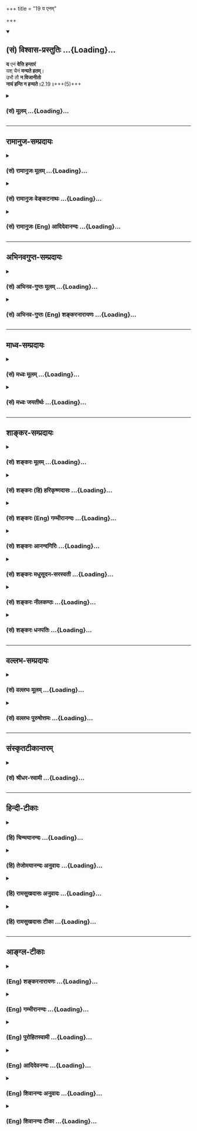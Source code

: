 +++
title = "19 य एनम्"

+++
<div class="js_include" newlevelforh1="2" title="(सं) विश्वास-प्रस्तुतिः" unfilled url="/purANam_vaiShNavam/mahAbhAratam/06-bhIShma-parva/03-bhagavad-gItA-parva/saMskRtam/vishvAsa-prastutiH/02_sAnkhya-yogaH_sarva-/19_ya_enam.md">
<details open><summary><h2>(सं) विश्वास-प्रस्तुतिः ...{Loading}...</h2></summary>

**य** एनं **वेत्ति हन्तारं**  
यश् चैनं **मन्यते हतम्**।  
उभौ तौ **न विजानीतो**  
**नायं हन्ति न हन्यते**॥2.19॥+++(5)+++
</details>
</div>
<div class="js_include collapsed" newlevelforh1="3" title="(सं) मूलम्" unfilled url="/purANam_vaiShNavam/mahAbhAratam/06-bhIShma-parva/03-bhagavad-gItA-parva/saMskRtam/mUlam/02_sAnkhya-yogaH_sarva-/19_ya_enam.md">
<details><summary><h3>(सं) मूलम् ...{Loading}...</h3></summary>

य एनं वेत्ति हन्तारं यश्चैनं मन्यते हतम्।  
उभौ तौ न विजानीतो नायं हन्ति न हन्यते।।2.19।।
</details>
</div>


_________________
## रामानुज-सम्प्रदायः
<div class="js_include collapsed" newlevelforh1="3" title="(सं) रामानुजः मूलम्" unfilled url="/purANam_vaiShNavam/mahAbhAratam/06-bhIShma-parva/03-bhagavad-gItA-parva/saMskRtam/rAmAnujaH/mUlam/02_sAnkhya-yogaH_sarva-/19_ya_enam.md">
<details><summary><h3>(सं) रामानुजः मूलम् ...{Loading}...</h3></summary>

।।2.19।।**एनम्** उक्तस्वभावम् आत्मानं प्रति**हन्तारं** हननहेतुकम्
अपि **यो** मन्यते **यः च एनं** केन अपि हेतुना **हतं मन्यते उभौ तौ न
विजानीतः।** उक्तैः हेतुभिः अस्य नित्यत्वाद् एव **अयं** हननहेतुः न
भवति अत एव च अयम् आत्मा **न हन्यते।** हन्तिधातुः अपि
आत्मकर्मकःशरीरवियोगकरणवाची। न हिंस्यात् सर्वा भूतानिब्राह्मणो न हन्तव्यः
(क॰ स्मृ॰ 8।2) इत्यादीनि अपि शास्त्राणि अविहितशरीरवियोगकरणविषयाणि।  

</details>
</div>
<div class="js_include collapsed" newlevelforh1="3" title="(सं) रामानुजः वेङ्कटनाथः" unfilled url="/purANam_vaiShNavam/mahAbhAratam/06-bhIShma-parva/03-bhagavad-gItA-parva/saMskRtam/rAmAnujaH/venkaTanAthaH/02_sAnkhya-yogaH_sarva-/19_ya_enam.md">
<details><summary><h3>(सं) रामानुजः वेङ्कटनाथः ...{Loading}...</h3></summary>

  
  
।।2.19।। अथअविनाशि तु 2।17 इति श्लोकेनोक्तंनैनं छिन्दन्ति 2।23 इति
प्रपञ्चयिष्यमाणं शस्त्रादीनामात्मनश्च हन्तृत्वहन्तव्यत्वायोग्यत्वं
तद्विपर्ययवेदिनिन्दया द्रढयति य एनमिति। सामानाधिकरण्यभ्रमनिरासायोक्तं
प्रतीति। हन्तारम् इत्यस्य तृन्नन्तत्वात्एनम् इति द्वितीयान
लोकाव्ययनिष्ठाखलर्थतृनाम् अष्टा.2।3।69 इति
कृद्योगषष्ठीनिषेधात्। हननहेतुमिति। प्रत्ययस्यात्र हेतुमात्रविवक्षेति
भावः। न कश्चित्कर्तुमर्हति 2।17 इति पूर्वोक्तवत्पदार्थविवक्षया
पुल्लिङ्गत्वोपपत्तिरिति ज्ञापनायोक्तम् कमपीति। छेदनादिहेतुषु
कञ्चिदपीत्यर्थः। ननु हन्ता चेन्मन्यते हन्तुं हतश्चेन्मन्यते हतम्। उभौ तौ
न विजानीतो नायं हन्ति न हन्यते 1।  
  
प्रतिज्ञान्तरभ्रमव्युदासायाह उक्तैरिति। अस्य नित्यत्वादिति।
तत्कार्यशक्तमपि न हि तदयोग्ये प्रवर्तत इति भावः। एनम् इति
पूर्ववाक्यादनुकृष्योक्तम्। अतएव चेति। अयोग्यतया हेत्वभावे
तत्क्रियाविषयत्वरूपफलाभाव इति भावः। अयं हननहेतुः अयमात्मा इत्युभयत्र
अयंशब्दप्रयोगात्तन्त्रेणोच्चारितोऽयं शब्दोहन्ति हन्यते
इत्यनयोर्विवक्षाभेदात्कर्तृकर्मसमर्पक इति भावः। कथं तर्हिमनुष्यं हन्ति
इत्यादिप्रयोगः। न ह्यसौ शरीरमात्रहननविषयः मृतशरीरघातकेषुपितृहा मातृहा
इत्यादिप्रयोगोपक्रोशाद्यभावात्। मनुष्यादिशब्दाश्चात्मपर्यवसिता इति नः
सिद्धान्तः। मां जिघांसति इत्यादिप्रयोगेषु व्यक्तमेव हन्तेरात्मकर्मकत्वम्।
अतो हिंसायोगश्चेतन एव हन्तिधातोः कर्मभूतः। तथा सतिनायं हन्ति न हन्यते
इत्युक्तमुभयमपि नोपपद्यते इत्याशङ्क्याह हन्तिधातुरिति। आत्मकर्मकः इत्यनेन
शङ्कासूचनम् सत्यमात्मकर्मक एव स्वतो हन्तिधातुः न तु
तत्स्वरूपप्रच्युतिप्रतिपादकः किन्तु मारणपरः। तथैव हि लोकवेदयोः प्रयोगः।
मारणं च शरीरादिविश्लेषणात्मकम्। मृङ् प्राणत्यागे इति चानुशिष्यत इति भावः।
एवं लोकप्रयोगो निर्व्यूढः। न हिंस्यात्सर्वा भूतानि इति शास्त्रप्रयोगस्य
कोऽर्थः। स चास्तु यः कश्चित् स तावत् सामान्यतो विशेषतश्च
निषिद्धत्वादकर्तव्य इत्याशङ्क्याह न हिंस्यादिति।
पराभिमतप्रक्रिययोत्सर्गापवादन्यायाद्वा स्वमतेन विहितशरीरवियोगकरणस्य
पशुशत्रुप्रभृतीनामपि हिततमत्वेन हिंसात्वस्यैवाभावाद्वेति भावः।  
  
  
  

</details>
</div>
<div class="js_include collapsed" newlevelforh1="3" title="(सं) रामानुजः (Eng) आदिदेवानन्दः" unfilled url="/purANam_vaiShNavam/mahAbhAratam/06-bhIShma-parva/03-bhagavad-gItA-parva/saMskRtam/rAmAnujaH/english/AdidevAnandaH/02_sAnkhya-yogaH_sarva-/19_ya_enam.md">
<details><summary><h3>(सं) रामानुजः (Eng) आदिदेवानन्दः ...{Loading}...</h3></summary>

2.19 With regard to "This" viz., the self, whose nature has been described above, he who thinks of It as the slayer, i.e., as the cause of slaying, and he who thinks 'This' (self) as slain by some cause or other - both of them do not know. As this self is eternal for the reasons mentioned above, no possible cause of destruction can slay It and for the same reason, It cannot be slain. Though the root 'han' (to slay) has the self for its object, it signifies causing the separation of the body from the self and not destruction of the self. Scriptural texts like 'You shall not cause injury to beings' and 'The Brahmana shall not be killed'; (K. Sm. 8.2) indicate unsanctioned actions,
causing separation of the body from the self. \[In the above otes,
slaughter in an ethical sense is referred to, while the text refers to killing or separating the self from the body in a metaphsyical sense.
This is made explicit in the following verse\].

</details>
</div>


_________________
## अभिनवगुप्त-सम्प्रदायः
<div class="js_include collapsed" newlevelforh1="3" title="(सं) अभिनव-गुप्तः मूलम्" unfilled url="/purANam_vaiShNavam/mahAbhAratam/06-bhIShma-parva/03-bhagavad-gItA-parva/saMskRtam/abhinava-guptaH/mUlam/02_sAnkhya-yogaH_sarva-/19_ya_enam.md">
<details><summary><h3>(सं) अभिनव-गुप्तः मूलम् ...{Loading}...</h3></summary>

।।2.20।। य एनमिति। एनमात्मानं देहं च यो हन्तारं हतं च वेत्ति
तस्याज्ञानम्। अत एव स बद्धः +++(S सम्बन्धः)+++।  

</details>
</div>
<div class="js_include collapsed" newlevelforh1="3" title="(सं) अभिनव-गुप्तः (Eng) शङ्करनारायणः" unfilled url="/purANam_vaiShNavam/mahAbhAratam/06-bhIShma-parva/03-bhagavad-gItA-parva/saMskRtam/abhinava-guptaH/english/shankaranArAyaNaH/02_sAnkhya-yogaH_sarva-/19_ya_enam.md">
<details><summary><h3>(सं) अभिनव-गुप्तः (Eng) शङ्करनारायणः ...{Loading}...</h3></summary>

2.19 Ya enam etc. Whosoever veiws This i.e., the Self and the body, to
be the slayer and the slain, ignorance is in him. That is why he is in
bondage. The same \[point the Lord\] clarifies -

</details>
</div>


_________________
## माध्व-सम्प्रदायः
<div class="js_include collapsed" newlevelforh1="3" title="(सं) मध्वः मूलम्" unfilled url="/purANam_vaiShNavam/mahAbhAratam/06-bhIShma-parva/03-bhagavad-gItA-parva/saMskRtam/madhvaH/mUlam/02_sAnkhya-yogaH_sarva-/19_ya_enam.md">
<details><summary><h3>(सं) मध्वः मूलम् ...{Loading}...</h3></summary>

।।2.19।। व्यवहारस्तु भ्रान्त इत्याह य एनमिति। कुतः उक्तहेतुभ्यो नायं
हन्ति न हन्यते। न हि प्रतिबिम्बस्य क्रिया। स हि बिम्बक्रिययैव
क्रियावान्। ध्यायतीव बृ.उ.4।3।7 इति श्रुतेश्च।  

</details>
</div>
<div class="js_include collapsed" newlevelforh1="3" title="(सं) मध्वः जयतीर्थः" unfilled url="/purANam_vaiShNavam/mahAbhAratam/06-bhIShma-parva/03-bhagavad-gItA-parva/saMskRtam/madhvaH/jayatIrthaH/02_sAnkhya-yogaH_sarva-/19_ya_enam.md">
<details><summary><h3>(सं) मध्वः जयतीर्थः ...{Loading}...</h3></summary>

।।2.19।।**य एन**मिति। पुनरात्मनित्यत्वं किमित्युच्यत इति अतो नास्य
नित्यत्वप्रतिपादने तात्पर्यम् किन्तु निष्टङ्कितं चेदात्मनो नित्यत्वं
तर्हि का गतिस्तद्धननव्यवहारस्येत्याशङ्क्य तस्य भ्रान्तत्वमनेनोच्यत
इत्याह **व्यवहार**स्त्विति। व्यवहारोऽत्र ज्ञानम्। तथापिनायं हन्ति न
हन्यते इति पुनरुक्तिरेवेति चेत् न ज्ञानानां प्रामाण्यस्य
बाधकैकापोद्यत्वात्। कुतो बाधकादस्य भ्रान्तत्वमित्याशङ्क्य
स्वपक्षसाधकानामेवोक्तहेतूनामेतद्बाधनेऽपि
व्यापारप्रदर्शनार्थत्वादस्येत्याह **कुत** इति। नन्वत्र हननमेकमेव
तत्कथमुभाविति कथं चनायं हन्ति न हन्यते इति अथैकस्या अपि क्रियायाः
कारकभेदादेव मुक्तिस्तर्हि करणाधिकरणोक्तिरपि प्रसज्यत इति उच्यते आत्मनो
नित्यत्वमिवास्वातन्त्र्यमपि प्राक्प्रतिपादितम्। यथोक्तं
**तात्पर्यनिर्णये** तत्र हननव्यवहारवत्स्वातन्त्र्यव्यवहारस्यापि
भ्रान्तत्वमनेनोच्यते इति उभावित्याद्युपपद्यते। अतएव भाष्यकारो
व्यवहारस्त्विति सामान्येनाह न तु हननव्यवहार इति निष्कृष्य। ननु नित्यत्वे
बिम्बनित्यत्वादयो हेतव उक्ताः अस्वान्तत्र्ये तु न कोऽपि
तत्कथमुक्तहेतुभ्य इत्युक्तं इति चेत् न प्रतिबिम्बत्वस्योक्तत्वात् तस्य
कथमस्वातन्त्र्ये हेतुत्वमित्यत आह **नही**ति। क्रियेति वदताहन्तारं
हन्ति इति पदद्वयमुपलक्षणार्थमिति सूचितम्। ननु प्रतिबिम्बस्यापि लोके
क्रिया दृश्यते जीवस्य च क्रियाभावेकर्ता शास्त्रार्थवत्त्वात्
ब्र.सू.2।3।33 इत्यादिविरोध इत्यत आह  **स ही**ति। बिम्बक्रियया
बिम्बाधीनक्रियया। तथा च पूर्वं स्वातन्त्र्याभावापेक्षया क्रियाप्रतिषेध
इति ज्ञातव्यम्। ननूपाधिक्रिययापि प्रतिबिम्बे क्रिया भवति तत्कथमुच्यते
बिम्बक्रिययैवेतिमैवम् स्वातन्त्र्यप्रतिषेधे तात्पर्यात् जीवस्य
पृथगुपाध्यभावाच्च। जीवस्येश्वराधीनक्रियत्वे श्रुतिं चाह
**ध्यायती**वेति। ईश्वरो जीवं ध्यायतीत्यर्थः। इवशब्दोऽल्पार्थे।  

</details>
</div>


_________________
## शाङ्कर-सम्प्रदायः
<div class="js_include collapsed" newlevelforh1="3" title="(सं) शङ्करः मूलम्" unfilled url="/purANam_vaiShNavam/mahAbhAratam/06-bhIShma-parva/03-bhagavad-gItA-parva/saMskRtam/shankaraH/mUlam/02_sAnkhya-yogaH_sarva-/19_ya_enam.md">
<details><summary><h3>(सं) शङ्करः मूलम् ...{Loading}...</h3></summary>

।।2.19।।  
  
**य एनं** प्रकृतं देहिनं **वेत्ति** विजानाति **हन्तारं**
हननक्रियायाः कर्तारं **यश्च एनम्** अन्यो **मन्यते हतं** देहहननेन हतः
अहम् इति हननक्रियायाः कर्मभूतम् **तौ उभौ न विजानीतः** न ज्ञातवन्तौ
अविवेकेन आत्मानम्। हन्ता अहम् हतः अस्मि अहम् इति देहहननेन
आत्मानमहंप्रत्ययविषयं यौ विजानीतः तौ आत्मस्वरूपानभिज्ञौ इत्यर्थः।
यस्मात् न **अयम्** आत्मा **हन्ति** न हननक्रियायाः कर्ता भवति **न**
च **हन्यते** न च कर्म भवतीत्यर्थः अविक्रियत्वात्।।  
कथमविक्रय आत्मेति द्वितीयो मन्त्रः  
  

</details>
</div>
<div class="js_include collapsed" newlevelforh1="3" title="(सं) शङ्करः (हि) हरिकृष्णदासः" unfilled url="/purANam_vaiShNavam/mahAbhAratam/06-bhIShma-parva/03-bhagavad-gItA-parva/saMskRtam/shankaraH/hindI/harikRShNadAsaH/02_sAnkhya-yogaH_sarva-/19_ya_enam.md">
<details><summary><h3>(सं) शङ्करः (हि) हरिकृष्णदासः ...{Loading}...</h3></summary>

।।2.19।। जो तू मानता है कि मेरेद्वारा युद्धमें भीष्मादि मारे जायँगे मैं
ही उनका मारनेवाला हूँ यह तेरी बुद्धि ( भावना ) सर्वथा मिथ्या है। कैसे  
  
जिसका वर्णन ऊपरसे आ रहा है इस आत्माको जो मारनेवाला समझता है अर्थात्
हननक्रियाका कर्ता  
  
मानता है और जो दूसरा ( कोई ) इस आत्माको देहके नाशसे मैं नष्ट हो गया ऐसे
नष्ट हुआ मानता है अर्थात् हननक्रियाका कर्म मानता है।  
वे दोनों ही अहंप्रत्ययके विषयभूत आत्माको अविवेकके कारण नहीं जानते।  
अभिप्राय यह कि जो शरीरके मरनेसे आत्माको मैं मारनेवाला हूँ मैं मारा गया
हूँ इस प्रकार जानते हैं वे दोनों ही आत्मस्वरूपसे अनभिज्ञ हैं।  
क्योंकि यह आत्मा विकाररहित होनेके कारण न तो किसीको मारता है और न मारा
जाता है अर्थात् न तो हननक्रियाका कर्ता होता है और न कर्म होता है।  

</details>
</div>
<div class="js_include collapsed" newlevelforh1="3" title="(सं) शङ्करः (Eng) गम्भीरानन्दः" unfilled url="/purANam_vaiShNavam/mahAbhAratam/06-bhIShma-parva/03-bhagavad-gItA-parva/saMskRtam/shankaraH/english/gambhIrAnandaH/02_sAnkhya-yogaH_sarva-/19_ya_enam.md">
<details><summary><h3>(सं) शङ्करः (Eng) गम्भीरानन्दः ...{Loading}...</h3></summary>

2.19 But the ideas that you have, 'Bhisma and others are neing killed by
me in war; I am surely their killer' this idea of yours is false. How;
Yah, he who; vetti, thinks; of enam, this One, the embodied One under
consideration; as hantaram, the killer, the agent of the act of killing;
ca, and; yah, he who, the other who; manyate, thinks; of enam, this One;
as hatam, the killed (who thinks) 'When the body is killed, I am myself
killed; I become the object of the act of killing'; ubhau tau, both of
them; owing to non-discrimination, na, do not; vijanitah, know the Self
which is the subject of the consciousness of 'I'. The meaning is: On the
killing of the body, he who thinks of the Self ( the content of the
consciousness of 'I' ) \[The Ast. omits this phrase from the precedig
sentence and includes it in this place. The A.A. has this phrase in both
the places.-Tr.\] as 'I am the killer', and he who thinks, 'I have been
killed', both of them are ignorant of the nature of the Self. For, ayam,
this Self; owing to Its changelessness, na hanti, does not kill, does
not become the agent of the act of killing; na hanyate, nor is It
killed, i.e. It does not become the object (of the act of killing). The
second verse is to show how the Self is changeless:

</details>
</div>
<div class="js_include collapsed" newlevelforh1="3" title="(सं) शङ्करः आनन्दगिरिः" unfilled url="/purANam_vaiShNavam/mahAbhAratam/06-bhIShma-parva/03-bhagavad-gItA-parva/saMskRtam/shankaraH/AnandagiriH/02_sAnkhya-yogaH_sarva-/19_ya_enam.md">
<details><summary><h3>(सं) शङ्करः आनन्दगिरिः ...{Loading}...</h3></summary>

।।2.19।। अविनाशि तु तद्विद्धि इत्यत्र पूर्वार्धेन
तत्पदार्थसमर्थनमुत्तरार्धेन निरीश्वरवादस्य परिणामवादस्य वा
निराकरणमात्मनि जन्मादिप्रतिभानस्यौपचारिकत्वप्रदर्शनार्थमन्तवन्त इत्यादि
वचनमिति केचित्। अस्तु नामायमपि पन्थाः। पूर्वोक्तस्य
गीताशास्त्रार्थस्योत्प्रेक्षामात्रमूलत्वं निराकर्तुं मन्त्रद्वयं
भगवानानीतवानिति श्लोकद्वयस्य संगतिं दर्शयति **शोकमोहादीति।** तत्र
प्रथममन्त्रस्य संगतिमाह **यत्त्विति।** प्रत्यक्षनिबन्धनत्वादमुष्या
बुद्धेर्मृषात्वमयुक्तमित्याक्षिपति **कथमिति।**
प्रत्यक्षस्याज्ञानप्रसूतत्वेनाभासत्वात्तत्कृता बुद्धिर्न प्रमेति परिहरति
**य एनमिति।**हन्ता चेन्मन्यते हन्तुम् इत्याद्यामृचमर्थतो दर्शयित्वा
व्याचष्टे **य** **एनमिति।** हन्तारं हतं वात्मानं मन्यमानस्य
कथमज्ञानमित्याशङ्क्याह **हन्ताहमिति।** हन्तृत्वादिज्ञानमज्ञानमित्यत्र
हेतुमाह **यस्मादिति।** आत्मनो हननं प्रति कर्तृत्वकर्मत्वयोरभावे हेतुं
दर्शयति **अविक्रियत्वादिति।  
**

</details>
</div>
<div class="js_include collapsed" newlevelforh1="3" title="(सं) शङ्करः मधुसूदन-सरस्वती" unfilled url="/purANam_vaiShNavam/mahAbhAratam/06-bhIShma-parva/03-bhagavad-gItA-parva/saMskRtam/shankaraH/madhusUdana-sarasvatI/02_sAnkhya-yogaH_sarva-/19_ya_enam.md">
<details><summary><h3>(सं) शङ्करः मधुसूदन-सरस्वती ...{Loading}...</h3></summary>

।।2.19।। नन्वेयंअशोच्यानन्वशोचस्त्वम् इत्यादिना
भीष्मादिबन्धुविच्छेदनिबन्धने शोकेऽपनीतेऽपि तद्वधकर्तृत्वनिबन्धनस्य
पापस्य नास्ति प्रतीकारः। नहि यत्र शोको नास्ति तत्र पापं नास्तीति नियमः
द्वेष्यब्राह्मणवधे शोकाविषये पापाभावप्रसङ्गात्। अतोऽहं कर्ता त्वं प्रेरक
इति द्वयोरपि हिंसानिमित्तपातकापत्तेरयुक्तमिदं वचनंतस्माद्युध्यस्व भारत
इत्याशङ्क्य  
  
काठकपठितयर्चा परिहरति भगवान् एनं प्रकृतं देहिनमदृश्यत्वादिगुणकं यो
हन्तारं हननक्रियायाः कर्तारं वेत्ति अहमस्य हन्तेति विजानाति यश्चान्य एनं
मन्यते हतं हननक्रियायाः कर्मभूतं देहहननेन हतोऽहमिति विजानाति तावुभौ  
  
देहाभिमानित्वादेनमविकारिणमकारकस्वभावमात्मानं न विजानीतो न विवेकेन जानीतः
शास्त्रात्। कस्मात्। यस्मान्नायं हन्ति न हन्यते। कर्ता कर्म च न
भवतीत्यर्थः। अत्र य एनं वेत्ति हन्तारं हतं चेत्येतावति वक्तव्ये
पदानामावृत्तिर्वाक्यालंकारार्था। अथवा य एनं वेत्ति हन्तारं
तार्किकादिरात्मनः कर्तृत्वाभ्युपगमात् तथा यश्चैनं मन्यते हतं
चार्वाकादिरात्मनो विनाशित्वाभ्युपगमात् तावुभौ न विजानीत इति योज्यम्।
वादिभेदख्यापनाय पृथगुपन्यासः। अतिशूरातिकातरविषयतया वा पृथगुपदेशः। हन्ता
चेन्मन्यते हन्तुं हतश्चेन्मन्यते हतम् इति पूर्वार्धे श्रौतः पाठः।  

</details>
</div>
<div class="js_include collapsed" newlevelforh1="3" title="(सं) शङ्करः नीलकण्ठः" unfilled url="/purANam_vaiShNavam/mahAbhAratam/06-bhIShma-parva/03-bhagavad-gItA-parva/saMskRtam/shankaraH/nIlakaNThaH/02_sAnkhya-yogaH_sarva-/19_ya_enam.md">
<details><summary><h3>(सं) शङ्करः नीलकण्ठः ...{Loading}...</h3></summary>

।।2.19।। ननुनासतो विद्यते भावः इति न्यायेनासतो मात्रादेर्मिथ्यात्वेन
निःस्वरूपत्वात्कर्तृत्वं न संभवति। अतः सत एव कर्तृत्वं बन्धमोक्षभाक्त्वं
च वाच्यम्। अन्यथाऽन्तःकरणे बन्ध आत्मनश्च मोक्ष इति तयोर्वैयधिकरण्यं
स्यात्। तथा येन सर्वमिदं ततमिति सतो देहाद्युपादानत्वं चोक्तम्। तथा च
हननक्रियां प्रत्येकस्यैव कर्तृत्वं कर्मत्वं चापतति तच्च विरुद्धम्।
स्वात्मनि स्वव्यापारायोगात्। नहि वह्निर्वह्निं दहतीति
युक्तमित्याशङ्क्याह **य एनमिति।** यश्च तार्किकादिरेनमात्मानं हन्तारं
हननक्रियायाः कर्तारं मन्यते यश्च चार्वाकादिरेनं हतं हननक्रियायाः
कर्मीभूतं मन्यते तावुभावपि न जानीतः। आत्मतत्त्वमिति शेषः। यस्मान्नायं
हन्ति न हन्यते। नहि यः कर्ता स आत्मा नापि देह आत्मा तयोः
प्रागेवानात्मत्वावधारणात्। अयं भावः यथायःपिण्डे वह्निसंबन्धादेव
दग्धृत्वं न तु स्वतः एवं मात्राद्युदयसमनियतं कर्तृत्वं मात्रादिधर्म एव
नात्मनः। आत्मनि तु कर्तृत्वप्रतीतिर्मात्रादिसंबन्धादेव। अतो
मात्रादिविशिष्टस्यैव बन्धो न केवलस्य। मोक्षश्च मात्रादिवियोग एवेति न
बन्धमोक्षयोर्वैयधिकरण्यम्। न च मात्रादेर्निःस्वरूपत्वमस्ति।
सत्त्वासत्त्वाभ्यामनिर्वचनीयस्य व्यवहारयोग्यस्य ब्रह्मज्ञानैकबाध्यस्य
स्वप्नमायागन्धर्वनगरादितुल्यस्य तत्स्वरूपस्याभ्युपगमात्। तस्मान्न
कर्तृत्वमात्मधर्मः। यथोक्तम्आत्मा कर्त्रादिरूपश्चेन्मा काङ्क्षीस्तर्हि
मुक्तताम्। नहि स्वभावो भावानां व्यावर्तेतौष्ण्यवद्रवेः। इति। किञ्च
कर्तृत्वं रागद्वेषादिविकारवत् एव संभवति तद्वांश्च
दुःखीत्यात्मनोऽनुभूयमानं साक्षित्वं बाध्येत। यथोक्तम्नर्ते
स्याद्विक्रियां दुःखी साक्षिता का विकारिणः। धीविक्रियासहस्राणां
साक्ष्यतोऽहमविक्रियः। इति। न च सतो देहाद्युपादानत्वेन हननक्रियाकर्मत्वं
संभवति। विवर्तवादाभ्युपगमात्। नह्यध्यस्तस्य धर्मैरधिष्ठाने विकारो
दृश्यते। यथोक्तं भाष्येयत्र यदध्यस्तं सत्तत्कृतेन गुणेन दोषेण
वाऽणुमात्रेणापि न संबध्यते इति। विवृतं चैतद्वृद्धैःनहि भूमिरूषरवती
मृगतृट्जलवाहिनीं सरितमुद्वहति। मृगवारिपूरपरिपूरवती न नदी तथोषरभुवं
स्पृशति। इति। एतेन
कर्तृत्वकर्मत्वयोरनात्मधर्मत्वादनात्मनश्चानेकरूपत्वादेकत्रात्मनि
तदुभयविरोधोद्भावनमपि निरस्तं वेदितव्यम्। एवं चार्वाकतार्किकाभिमतौ
देहात्मकर्त्रात्मवादौ। हन्ता चेन्मन्यते हन्तुं हतश्चेन्मन्यते हतम्। उभौ
तौ न विजानीतो नायं हन्ति च हन्यते। इति काठकोक्तेन मन्त्रेण पूर्वार्धे
पाठभेदात्पठितेन परिहृतौ वेदितव्यौ।  

</details>
</div>
<div class="js_include collapsed" newlevelforh1="3" title="(सं) शङ्करः धनपतिः" unfilled url="/purANam_vaiShNavam/mahAbhAratam/06-bhIShma-parva/03-bhagavad-gItA-parva/saMskRtam/shankaraH/dhanapatiH/02_sAnkhya-yogaH_sarva-/19_ya_enam.md">
<details><summary><h3>(सं) शङ्करः धनपतिः ...{Loading}...</h3></summary>

।।2.19।। अहमेतेषां हन्ता मयैते हन्यन्त इत्यर्जुनबुद्धेर्मृषात्वबोधनाय
ऋचावुदाहरति **य इति।** युत्तु नन्वेवमशोच्यानित्यादिना
बन्धुविच्छेदनिबन्धने शोकेऽपनीतेऽपि तद्वधकर्तृत्वनिबन्धनपापस्य नास्ति
प्रतीकारः शोकाविषयेऽपि द्वेष्यब्राह्मणवधे पापस्य सत्त्वात्। अतः
कर्तुर्मम प्रेरकस्य तव च हिंसानिमित्तपापापत्तेरयुक्तमिदं वचनं
तस्मादित्यादीत्याशङ्कां काठकपठितयर्चा परिहरति य इति तद्विचार्यम्। ऋषि
हन्त्रादेः पापं न जायते इति परिहारस्यानुक्तेः
वधनिबन्धनबन्धुविच्छेदस्यात्मनित्यवप्रतिपादकपूर्वग्रन्थेन नाशाभावोक्त्या
प्रतिषिद्धत्वेन तन्निबन्धनपापस्यापि निवारितत्वाच्छङ्काया अनुत्थानात्।
यस्मादेवं प्रागुक्तन्यायेन नित्यो विभुरसंसारी सर्वदैकरुपश्चात्मा
तस्मात्तन्नाशशङ्क्या स्वधर्मे युद्धे प्राक्प्रवृत्तस्य तव तस्मादुपरतिर्न
युक्तेति स्वपूर्वोक्तिविरोधात् द्वेष्यब्राह्मणवधे शोकाभावे द्वेष्यत्वस्य
हेतोः पापासाधकत्वेन दृष्टान्तस्य वैषम्यात्
संघातवधनिबन्धनपापाभावस्याग्रिमग्रन्थेन क्षत्रधर्मबोधकेन
वक्ष्यमाणत्वाच्च।  
  
नत्वेवाद्येकोनविंशतिश्लोकैरशोच्यानन्वशोचस्त्वमित्यतस्य विवरणं
क्रियतेस्वधर्ममपि चावेक्ष्य इत्यष्टभिः श्लोकैःप्रज्ञावादांश्च भाषस
इत्यस्य मोहद्वयस्य पृथग्प्रयत्ननिराकर्तव्यत्वादिति
स्वपूर्वग्रन्थविरोधाच्चेत्यास्तां तावत्। य एनमात्मानं हननक्रियायाः
कर्तारं यश्च तस्याः कर्म जानाति तौ द्वौ देहात्मबुद्धिमत्त्वेन भ्रान्तौ न
विजानीतः। यतोऽयमात्मा  
  
देहभिन्नोऽविक्रियत्वाद्धननक्रियायाः कर्ता ततएव कर्म च न भवतीत्यर्थः।  

</details>
</div>


_________________
## वल्लभ-सम्प्रदायः
<div class="js_include collapsed" newlevelforh1="3" title="(सं) वल्लभः मूलम्" unfilled url="/purANam_vaiShNavam/mahAbhAratam/06-bhIShma-parva/03-bhagavad-gItA-parva/saMskRtam/vallabhaH/mUlam/02_sAnkhya-yogaH_sarva-/19_ya_enam.md">
<details><summary><h3>(सं) वल्लभः मूलम् ...{Loading}...</h3></summary>

।।2.19।। आत्मनो हन्तिकर्तृकर्मत्वज्ञानिनं निन्दति। य एनमिति हन्तेः
सावयवशरीरवियोगकरणवाचित्वान्नायमात्मा हन्ति न हन्यते। न हिंस्यात्
सर्वाभूतानि इत्यादिरपि शरीरदृष्ट्यभिप्रायेणोपपद्यते।  

</details>
</div>
<div class="js_include collapsed" newlevelforh1="3" title="(सं) वल्लभः पुरुषोत्तमः" unfilled url="/purANam_vaiShNavam/mahAbhAratam/06-bhIShma-parva/03-bhagavad-gItA-parva/saMskRtam/vallabhaH/puruShottamaH/02_sAnkhya-yogaH_sarva-/19_ya_enam.md">
<details><summary><h3>(सं) वल्लभः पुरुषोत्तमः ...{Loading}...</h3></summary>

  
  
।।2.19।। ननु तथापि जीवस्य भगवदंशत्वे कथं हननमत आह य एनमिति। य एनं हन्तारं
वेत्ति यश्च एनं हतं मन्यते तावुभावपि न विजानीतः। अयं न हन्ति न वा
हन्यते। मदिच्छयैव सर्वं भवतीति भावः।  
  
  
  

</details>
</div>


_________________
## संस्कृतटीकान्तरम्
<div class="js_include collapsed" newlevelforh1="3" title="(सं) श्रीधर-स्वामी" unfilled url="/purANam_vaiShNavam/mahAbhAratam/06-bhIShma-parva/03-bhagavad-gItA-parva/saMskRtam/shrIdhara-svAmI/02_sAnkhya-yogaH_sarva-/19_ya_enam.md">
<details><summary><h3>(सं) श्रीधर-स्वामी ...{Loading}...</h3></summary>

।।2.19।। तदेवं भीष्मादिमृत्युनिमित्तः शोको निवारितः। यच्चात्मनो
हन्तृत्वनिमित्तं दुःखमुक्तंएतान्न हन्तुमिच्छामि इत्यादिना तदपि तद्वदेव
निर्निमित्तमित्याह **य एनमिति।** एनमात्मानम्। आत्मनो हननक्रियायां
कर्मत्वं कर्तृत्वमपि नास्तीत्यर्थः। तत्र हेतुर्नायमिति।  

</details>
</div>


_________________
## हिन्दी-टीकाः
<div class="js_include collapsed" newlevelforh1="3" title="(हि) चिन्मयानन्दः" unfilled url="/purANam_vaiShNavam/mahAbhAratam/06-bhIShma-parva/03-bhagavad-gItA-parva/hindI/chinmayAnandaH/02_sAnkhya-yogaH_sarva-/19_ya_enam.md">
<details><summary><h3>(हि) चिन्मयानन्दः ...{Loading}...</h3></summary>

।।2.19।। आत्मा नित्य अविकारी होने से न मारी जाती है और न ही वह किसी को
मारती है । शरीर के नाश होने से जो आत्मा को मरी मानने हैं या जो उसको
मारने वाली समझते हैं वे दोनों ही आत्मा के वास्तविक स्वरूप को नहीं जानते
और व्यर्थ का विवाद करते हैं। जो मरता है वह शरीर है और मैं मारने वाला हूँ
यह भाव अहंकारी जीव का है। शरीर और अहंकार को प्रकाशित करने वाली चैतन्य
आत्मा दोनों से भिन्न है। संक्षेप में इसका तात्पर्य यह है कि आत्मा न किसी
क्रिया का कर्त्ता है और न किसी क्रिया का विषय अर्थात् उस पर किसी प्रकार
की क्रिया नहीं की जा सकती।  
आत्मा किस प्रकार अविकारी है इसका उत्तर अगले श्लोक में दिया गया है।  

</details>
</div>
<div class="js_include collapsed" newlevelforh1="3" title="(हि) तेजोमयानन्दः अनुवादः" unfilled url="/purANam_vaiShNavam/mahAbhAratam/06-bhIShma-parva/03-bhagavad-gItA-parva/hindI/tejomayAnandaH/anuvAdaH/02_sAnkhya-yogaH_sarva-/19_ya_enam.md">
<details><summary><h3>(हि) तेजोमयानन्दः अनुवादः ...{Loading}...</h3></summary>

।।2.19।। जो इस आत्मा को मारने वाला समझता है और जो इसको मरा समझता है वे
दोनों ही नहीं जानते हैं, क्योंकि यह आत्मा न मरता है और न मारा जाता है।।

</details>
</div>
<div class="js_include collapsed" newlevelforh1="3" title="(हि) रामसुखदासः अनुवादः" unfilled url="/purANam_vaiShNavam/mahAbhAratam/06-bhIShma-parva/03-bhagavad-gItA-parva/hindI/rAmasukhadAsaH/anuvAdaH/02_sAnkhya-yogaH_sarva-/19_ya_enam.md">
<details><summary><h3>(हि) रामसुखदासः अनुवादः ...{Loading}...</h3></summary>

।।2.19।। जो मनुष्य इस अविनाशी शरीरीको मारनेवाला मानता है और जो मनुष्य
इसको मरा मानता है, वे दोनों ही इसको नहीं जानते; क्योंकि यह न मारता है और
न मारा जाता है।

</details>
</div>
<div class="js_include collapsed" newlevelforh1="3" title="(हि) रामसुखदासः टीका" unfilled url="/purANam_vaiShNavam/mahAbhAratam/06-bhIShma-parva/03-bhagavad-gItA-parva/hindI/rAmasukhadAsaH/TIkA/02_sAnkhya-yogaH_sarva-/19_ya_enam.md">
<details><summary><h3>(हि) रामसुखदासः टीका ...{Loading}...</h3></summary>

2.19।।***व्याख्या--*'य एनं (टिप्पणी प₀ 59) वेत्ति हन्तारम्'--**जो इस
शरीरीको मारनेवाला मानता है; वह ठीक नहीं जानता। कारण कि शरीरीमें कर्तापन
नहीं है। जैसे कोई भी कारीगर कैसा ही चतुर क्यों न हो, पर किसी औजारके बिना
वह कार्य नहीं कर सकता, ऐसे ही यह शरीरी शरीरके बिना स्वयं कुछ भी नहीं कर
सकता। अतः तेरहवें अध्यायमें भगवान्ने कहा है कि सब प्रकारकी क्रियाएँ
प्रकृतिके द्वारा ही होती हैं--ऐसा जो अनुभव करता है, वह शरीरीके
अकर्तापनका अनुभव करता है (13। 29)। तात्पर्य यह हुआ है कि शरीरमें कर्तापन
नहीं है, पर यह शरीरके साथ तादात्म्य करके, सम्बन्ध जोड़कर शरीरसे होनेवाले
क्रियाओंमें अपनेको  
  
कर्ता मान लेता है। अगर यह शरीरके साथ अपना सम्बन्ध न जोड़े, तो यह किसी भी
क्रियाका कर्ता नहीं है।  
**'यश्चैनं मन्यते हतम्'--**जो इसको मरा मानता है, वह भी ठीक नहीं जानता।
जैसे यह शरीरी मारनेवाला नहीं है, ऐसे ही यह मरनेवाला भी नहीं है; क्योंकि
इसमें कभी कोई विकृति नहीं आती। जिसमें विकृति आती है, परिवर्तन होता है
अर्थात् जो उत्पत्ति-विनाशशील होता है, वही मर सकता है।  
**'उभौ तौ न विजानीतो नायं हन्ति न हन्यते'--**वे दोनों ही नहीं जानते
अर्थात् जो इस शरीरीको मारनेवाला मानता है, वह भी ठीक नहीं जानता और जो
इसको मरनेवाला मानता है वह भी ठीक नहीं जानता।  
यहाँ प्रश्न होता है कि जो इस शरीरीको मारनेवाला और मरनेवाला दोनों मानता
है, क्या वह ठीक जानता है; इसका उत्तर है कि वह भी ठीक नहीं जानता। कारण कि
यह शरीरी वास्तवमें ऐसा नहीं है। यह नाश करनेवाला भी नहीं है और नष्ट
होनेवाला भी नहीं है। यह निर्विकाररूपसे नित्यनिरन्तर ज्यों-का-त्यों
रहनेवाला है। अतः इस शरीरीको लेकर शोक नहीं करना चाहिये।  
अर्जुनके सामने युद्धका प्रसंग होनेसे ही यहाँ शरीरीको मरने-मारनेकी
क्रियासे रहित बताया गया है। वास्तवमें यह सम्पूर्ण क्रियाओंसे रहित है।  
  
***सम्बन्ध --***यह शरीरी मरनेवाला क्यों नहीं है इसके उत्तरमें कहते हैं

</details>
</div>


_________________
## आङ्ग्ल-टीकाः
<div class="js_include collapsed" newlevelforh1="3" title="(Eng) शङ्करनारायणः" unfilled url="/purANam_vaiShNavam/mahAbhAratam/06-bhIShma-parva/03-bhagavad-gItA-parva/english/shankaranArAyaNaH/02_sAnkhya-yogaH_sarva-/19_ya_enam.md">
<details><summary><h3>(Eng) शङ्करनारायणः ...{Loading}...</h3></summary>

2.19. Whosoever views This to be the slayer and whosoever believes This
to be the slain, both these do not understand : This does not slay, nor
is This slain.

</details>
</div>
<div class="js_include collapsed" newlevelforh1="3" title="(Eng) गम्भीरानन्दः" unfilled url="/purANam_vaiShNavam/mahAbhAratam/06-bhIShma-parva/03-bhagavad-gItA-parva/english/gambhIrAnandaH/02_sAnkhya-yogaH_sarva-/19_ya_enam.md">
<details><summary><h3>(Eng) गम्भीरानन्दः ...{Loading}...</h3></summary>

2.19 He who thinks of this One as the killer, and he who thinks of this One as the killed both of them do not know. This One does not kill, nor is It killed.

</details>
</div>
<div class="js_include collapsed" newlevelforh1="3" title="(Eng) पुरोहितस्वामी" unfilled url="/purANam_vaiShNavam/mahAbhAratam/06-bhIShma-parva/03-bhagavad-gItA-parva/english/purohitasvAmI/02_sAnkhya-yogaH_sarva-/19_ya_enam.md">
<details><summary><h3>(Eng) पुरोहितस्वामी ...{Loading}...</h3></summary>

2.19 He who thinks that the Spirit kills, and he who thinks of It as killed, are both ignorant. The Spirit kills not, nor is It killed.

</details>
</div>
<div class="js_include collapsed" newlevelforh1="3" title="(Eng) आदिदेवनन्दः" unfilled url="/purANam_vaiShNavam/mahAbhAratam/06-bhIShma-parva/03-bhagavad-gItA-parva/english/AdidevanandaH/02_sAnkhya-yogaH_sarva-/19_ya_enam.md">
<details><summary><h3>(Eng) आदिदेवनन्दः ...{Loading}...</h3></summary>

2.19 He who deems It (the self) a slayer, and he who thinks of It as slain - both are ignorant. For, the self neither slays nor is slain.

</details>
</div>
<div class="js_include collapsed" newlevelforh1="3" title="(Eng) शिवानन्दः अनुवादः" unfilled url="/purANam_vaiShNavam/mahAbhAratam/06-bhIShma-parva/03-bhagavad-gItA-parva/english/shivAnandaH/anuvAdaH/02_sAnkhya-yogaH_sarva-/19_ya_enam.md">
<details><summary><h3>(Eng) शिवानन्दः अनुवादः ...{Loading}...</h3></summary>

2.19 He who takes the Self to be the slayer and he who thinks It is slain, neither of them ï1knowsï1. It slays not, nor is It slain.

</details>
</div>
<div class="js_include collapsed" newlevelforh1="3" title="(Eng) शिवानन्दः टीका" unfilled url="/purANam_vaiShNavam/mahAbhAratam/06-bhIShma-parva/03-bhagavad-gItA-parva/english/shivAnandaH/TIkA/02_sAnkhya-yogaH_sarva-/19_ya_enam.md">
<details><summary><h3>(Eng) शिवानन्दः टीका ...{Loading}...</h3></summary>

2.19 यः he who; एनम् this (Self); वेत्ति knows; हन्तारम् slayer; यः he who; च and; एनम् this; मन्यते thinks; हतम् slain; उभौ both; तौ those; न
not; विजानीतः know; न not; अयम् this; हन्ति slays; न not; हन्यते is slain.Commentary -- The Self is nondoer (Akarta) and as It is immutable;
It is neither the agent nor the object of the act of slaying. He who thinks I slay or I am slain with the body or the Ahamkara (ego); he does not really comprehend the true nature of the Self. The Self is indestructible. It exists in the three periods of time. It is Sat
(Existence). When the body is destroyed; the Self is not destroyed. The body has to undergo change in any case. It is inevitable. But the Self is not at all affected by it. Verses 19; 20; 21; 23 and 24 speak of the immortality of the Self or Atman. (Cf.XVIII.17)

</details>
</div>
